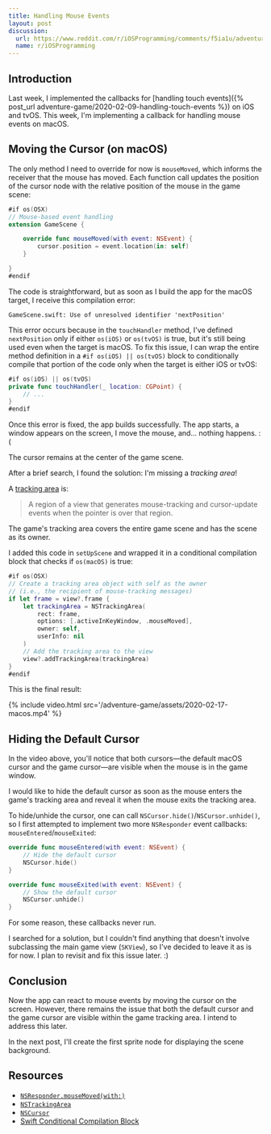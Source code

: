 ```yaml
---
title: Handling Mouse Events
layout: post
discussion:
  url: https://www.reddit.com/r/iOSProgramming/comments/f5ia1u/adventure_game_development_using_spritekit/
  name: r/iOSProgramming
---
```


## Introduction

Last week, I implemented the callbacks for [handling touch events]({% post_url adventure-game/2020-02-09-handling-touch-events %}) on iOS and tvOS. This week, I'm implementing a callback for handling mouse events on macOS.

## Moving the Cursor (on macOS)

The only method I need to override for now is `mouseMoved`, which informs the receiver that the mouse has moved. Each function call updates the position of the cursor node with the relative position of the mouse in the game scene:

```swift
#if os(OSX)
// Mouse-based event handling
extension GameScene {

    override func mouseMoved(with event: NSEvent) {
        cursor.position = event.location(in: self)
    }

}
#endif
```

The code is straightforward, but as soon as I build the app for the macOS target, I receive this compilation error:

```
GameScene.swift: Use of unresolved identifier 'nextPosition'
```

This error occurs because in the `touchHandler` method, I've defined `nextPosition` only if either `os(iOS)` or `os(tvOS)` is true, but it's still being used even when the target is macOS. To fix this issue, I can wrap the entire method definition in a `#if os(iOS) || os(tvOS)` block to conditionally compile that portion of the code only when the target is either iOS or tvOS:

```swift
#if os(iOS) || os(tvOS)
private func touchHandler(_ location: CGPoint) {
    // ...
}
#endif
```

Once this error is fixed, the app builds successfully. The app starts, a window appears on the screen, I move the mouse, and... nothing happens. :(

The cursor remains at the center of the game scene.

After a brief search, I found the solution: I'm missing a *tracking area*!

A [tracking area](https://developer.apple.com/documentation/appkit/nstrackingarea) is:

> A region of a view that generates mouse-tracking and cursor-update events when the pointer is over that region.

The game's tracking area covers the entire game scene and has the scene as its owner.

I added this code in `setUpScene` and wrapped it in a conditional compilation block that checks if `os(macOS)` is true:

```swift
#if os(OSX)
// Create a tracking area object with self as the owner
// (i.e., the recipient of mouse-tracking messages)
if let frame = view?.frame {
    let trackingArea = NSTrackingArea(
        rect: frame,
        options: [.activeInKeyWindow, .mouseMoved],
        owner: self,
        userInfo: nil
    )
    // Add the tracking area to the view
    view?.addTrackingArea(trackingArea)
}
#endif
```

This is the final result:

{% include video.html src='/adventure-game/assets/2020-02-17-macos.mp4' %}

## Hiding the Default Cursor

In the video above, you'll notice that both cursors—the default macOS cursor and the game cursor—are visible when the mouse is in the game window.

I would like to hide the default cursor as soon as the mouse enters the game's tracking area and reveal it when the mouse exits the tracking area.

To hide/unhide the cursor, one can call `NSCursor.hide()`/`NSCursor.unhide()`, so I first attempted to implement two more `NSResponder` event callbacks: `mouseEntered`/`mouseExited`:

```swift
override func mouseEntered(with event: NSEvent) {
    // Hide the default cursor
    NSCursor.hide()
}

override func mouseExited(with event: NSEvent) {
    // Show the default cursor
    NSCursor.unhide()
}
```

For some reason, these callbacks never run.

I searched for a solution, but I couldn't find anything that doesn't involve subclassing the main game view (`SKView`), so I've decided to leave it as is for now. I plan to revisit and fix this issue later. :)

## Conclusion

Now the app can react to mouse events by moving the cursor on the screen. However, there remains the issue that both the default cursor and the game cursor are visible within the game tracking area. I intend to address this later.

In the next post, I'll create the first sprite node for displaying the scene background.

## Resources

* [`NSResponder.mouseMoved(with:)`](https://developer.apple.com/documentation/appkit/nsresponder/1525114-mousemoved)
* [`NSTrackingArea`](https://developer.apple.com/documentation/appkit/nstrackingarea)
* [`NSCursor`](https://developer.apple.com/documentation/appkit/nscursor)
* [Swift Conditional Compilation Block](https://docs.swift.org/swift-book/ReferenceManual/Statements.html#grammar_compiler-control-statement)
